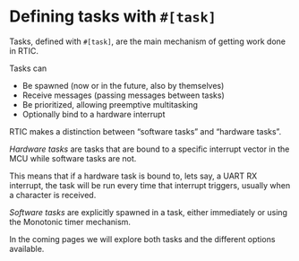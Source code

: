 # Defining tasks with `#[task]`

Tasks, defined with `#[task]`, are the main mechanism of getting work done in RTIC.

Tasks can

* Be spawned (now or in the future, also by themselves)
* Receive messages (passing messages between tasks)
* Be prioritized, allowing preemptive multitasking
* Optionally bind to a hardware interrupt

RTIC makes a distinction between “software tasks” and “hardware tasks”.

*Hardware tasks* are tasks that are bound to a specific interrupt vector in the MCU while software tasks are not.

This means that if a hardware task is bound to, lets say, a UART RX interrupt, the task will be run every
time that interrupt triggers, usually when a character is received.

*Software tasks* are explicitly spawned in a task, either immediately or using the Monotonic timer mechanism. 

In the coming pages we will explore both tasks and the different options available.
